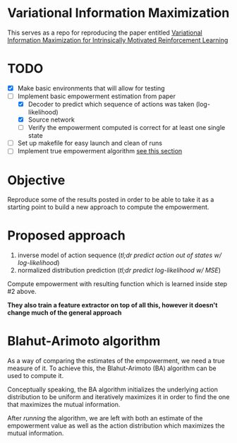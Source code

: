 # Variational Information Maximization

This serves as a repo for reproducing the paper entitled [Variational Information Maximization  for Intrinsically Motivated Reinforcement Learning](http://papers.nips.cc/paper/5668-variational-information-maximisation-for-intrinsically-motivated-reinforcement-learning.pdf)

# TODO
* [x] Make basic environments that will allow for testing
* [ ] Implement basic empowerment estimation from paper
    * [X] Decoder to predict which sequence of actions was taken (log-likelihood)
    * [X] Source network
    * [ ] Verify the empowerment computed is correct for at least one single state
* [ ] Set up makefile for easy launch and clean of runs
* [ ] Implement true empowerment algorithm [see this section](#blahut-arimoto-algorithm)

# Objective

Reproduce some of the results posted in order to be able to take it as a starting point to build a new approach to compute the empowerment.

# Proposed approach

1. inverse model of action sequence (_tl;dr predict action out of states w/ log-likelihood_)
1. normalized distribution prediction (_tl;dr predict log-likelihood w/ MSE_)

Compute empowerment with resulting function which is learned inside step \#2 above.

**They also train a feature extractor on top of all this, however it doesn't change much of the general approach**


# Blahut-Arimoto algorithm

As a way of comparing the estimates of the empowerment, we need a true measure of it. To achieve this, the Blahut-Arimoto (BA) algorithm can be used to compute it.

Conceptually speaking, the BA algorithm initializes the underlying action distribution to be uniform and iteratively maximizes it in order to find the one that maximizes the mutual information.

After _running_ the algorithm, we are left with both an estimate of the empowerment value as well as the action distribution which maximizes the mutual information.
